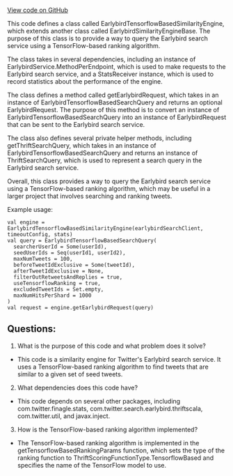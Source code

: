 [View code on GitHub](https://github.com/misbahsy/the-algorithm/cr-mixer/server/src/main/scala/com/twitter/cr_mixer/similarity_engine/EarlybirdTensorflowBasedSimilarityEngine.scala)

This code defines a class called EarlybirdTensorflowBasedSimilarityEngine, which extends another class called EarlybirdSimilarityEngineBase. The purpose of this class is to provide a way to query the Earlybird search service using a TensorFlow-based ranking algorithm. 

The class takes in several dependencies, including an instance of EarlybirdService.MethodPerEndpoint, which is used to make requests to the Earlybird search service, and a StatsReceiver instance, which is used to record statistics about the performance of the engine. 

The class defines a method called getEarlybirdRequest, which takes in an instance of EarlybirdTensorflowBasedSearchQuery and returns an optional EarlybirdRequest. The purpose of this method is to convert an instance of EarlybirdTensorflowBasedSearchQuery into an instance of EarlybirdRequest that can be sent to the Earlybird search service. 

The class also defines several private helper methods, including getThriftSearchQuery, which takes in an instance of EarlybirdTensorflowBasedSearchQuery and returns an instance of ThriftSearchQuery, which is used to represent a search query in the Earlybird search service. 

Overall, this class provides a way to query the Earlybird search service using a TensorFlow-based ranking algorithm, which may be useful in a larger project that involves searching and ranking tweets. 

Example usage:

```
val engine = EarlybirdTensorflowBasedSimilarityEngine(earlybirdSearchClient, timeoutConfig, stats)
val query = EarlybirdTensorflowBasedSearchQuery(
  searcherUserId = Some(userId),
  seedUserIds = Seq(userId1, userId2),
  maxNumTweets = 100,
  beforeTweetIdExclusive = Some(tweetId),
  afterTweetIdExclusive = None,
  filterOutRetweetsAndReplies = true,
  useTensorflowRanking = true,
  excludedTweetIds = Set.empty,
  maxNumHitsPerShard = 1000
)
val request = engine.getEarlybirdRequest(query)
```
## Questions: 
 1. What is the purpose of this code and what problem does it solve?
- This code is a similarity engine for Twitter's Earlybird search service. It uses a TensorFlow-based ranking algorithm to find tweets that are similar to a given set of seed tweets.
2. What dependencies does this code have?
- This code depends on several other packages, including com.twitter.finagle.stats, com.twitter.search.earlybird.thriftscala, com.twitter.util, and javax.inject.
3. How is the TensorFlow-based ranking algorithm implemented?
- The TensorFlow-based ranking algorithm is implemented in the getTensorflowBasedRankingParams function, which sets the type of the ranking function to ThriftScoringFunctionType.TensorflowBased and specifies the name of the TensorFlow model to use.